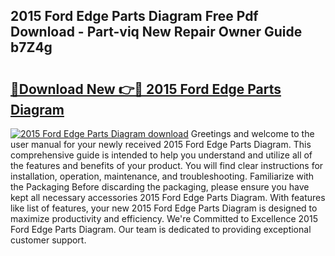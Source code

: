 ## 2015 Ford Edge Parts Diagram Free Pdf Download - Part-viq New Repair Owner Guide b7Z4g

# <h2><a href="http://dftb15o.blite.top/?on=2015+Ford+Edge+Parts+Diagram">🔗Download New 👉🔴 2015 Ford Edge Parts Diagram</a></h2>

[![2015 Ford Edge Parts Diagram download](https://i.imgur.com/lujVjoI.png)](http://dftb15o.blite.top/?on=2015+Ford+Edge+Parts+Diagram)
Greetings and welcome to the user manual for your newly received 2015 Ford Edge Parts Diagram. This comprehensive guide is intended to help you understand and utilize all of the features and benefits of your product. You will find clear instructions for installation, operation, maintenance, and troubleshooting. Familiarize with the Packaging Before discarding the packaging, please ensure you have kept all necessary accessories 2015 Ford Edge Parts Diagram. With features like list of features, your new 2015 Ford Edge Parts Diagram is designed to maximize productivity and efficiency. We're Committed to Excellence 2015 Ford Edge Parts Diagram. Our team is dedicated to providing exceptional customer support.
